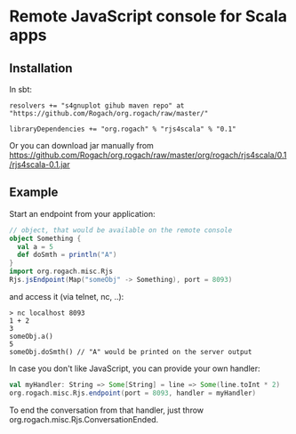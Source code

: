 Remote JavaScript console for Scala apps
========================================

Installation
------------

In sbt:

```
resolvers += "s4gnuplot gihub maven repo" at "https://github.com/Rogach/org.rogach/raw/master/"

libraryDependencies += "org.rogach" % "rjs4scala" % "0.1"
```

Or you can download jar manually from https://github.com/Rogach/org.rogach/raw/master/org/rogach/rjs4scala/0.1/rjs4scala-0.1.jar

Example
-------

Start an endpoint from your application:

```scala
// object, that would be available on the remote console
object Something {
  val a = 5
  def doSmth = println("A")
}
import org.rogach.misc.Rjs
Rjs.jsEndpoint(Map("someObj" -> Something), port = 8093)
```

and access it (via telnet, nc, ..):

```
> nc localhost 8093
1 + 2
3
someObj.a()
5
someObj.doSmth() // "A" would be printed on the server output
```

In case you don't like JavaScript, you can provide your own handler:

```scala
val myHandler: String => Some[String] = line => Some(line.toInt * 2)
org.rogach.misc.Rjs.endpoint(port = 8093, handler = myHandler)
```

To end the conversation from that handler, just throw org.rogach.misc.Rjs.ConversationEnded.

